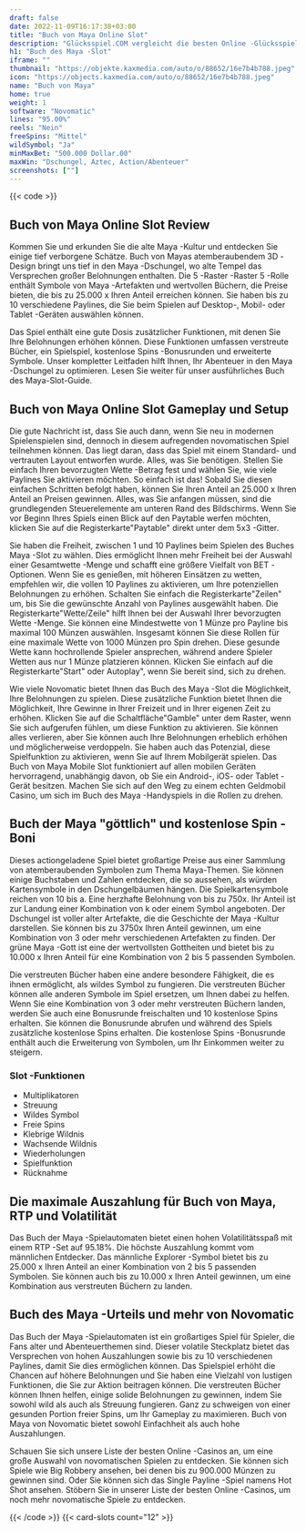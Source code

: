 ```yaml
---
draft: false
date: 2022-11-09T16:17:38+03:00
title: "Buch von Maya Online Slot"
description: "Glücksspiel.COM vergleicht die besten Online -Glücksspiel -Sites und -spiele der Kanada.  Unabhängige Produktbewertungen und exklusive Anmeldeangebote. Jetzt spielen!"
h1: "Buch des Maya -Slot"
iframe: ""
thumbnail: "https://objekte.kaxmedia.com/auto/o/88652/16e7b4b788.jpeg"
icon: "https://objects.kaxmedia.com/auto/o/88652/16e7b4b788.jpeg"
name: "Buch von Maya"
home: true
weight: 1
software: "Novomatic"
lines: "95.00%"
reels: "Nein"
freeSpins: "Mittel"
wildSymbol: "Ja"
minMaxBet: "500.000 Dollar.00"
maxWin: "Dschungel, Aztec, Action/Abenteuer"
screenshots: [""]
---
```


{{< code >}}<h2>Buch von Maya Online Slot Review</h2><p>Kommen Sie und erkunden Sie die alte Maya -Kultur und entdecken Sie einige tief verborgene Schätze. Buch von Mayas atemberaubendem 3D -Design bringt uns tief in den Maya -Dschungel, wo alte Tempel das Versprechen großer Belohnungen enthalten. Die 5 -Raster -Raster 5 -Rolle enthält Symbole von Maya -Artefakten und wertvollen Büchern, die Preise bieten, die bis zu 25.000 x Ihren Anteil erreichen können. Sie haben bis zu 10 verschiedene Paylines, die Sie beim Spielen auf Desktop-, Mobil- oder Tablet -Geräten auswählen können.</p><p>Das Spiel enthält eine gute Dosis zusätzlicher Funktionen, mit denen Sie Ihre Belohnungen erhöhen können. Diese Funktionen umfassen verstreute Bücher, ein Spielspiel, kostenlose Spins -Bonusrunden und erweiterte Symbole. Unser kompletter Leitfaden hilft Ihnen, Ihr Abenteuer in den Maya -Dschungel zu optimieren. Lesen Sie weiter für unser ausführliches Buch des Maya-Slot-Guide.</p><h2>Buch von Maya Online Slot Gameplay und Setup</h2><p>Die gute Nachricht ist, dass Sie auch dann, wenn Sie neu in modernen Spielenspielen sind, dennoch in diesem aufregenden novomatischen Spiel teilnehmen können. Das liegt daran, dass das Spiel mit einem Standard- und vertrauten Layout entworfen wurde. Alles, was Sie benötigen. Stellen Sie einfach Ihren bevorzugten Wette -Betrag fest und wählen Sie, wie viele Paylines Sie aktivieren möchten. So einfach ist das! Sobald Sie diesen einfachen Schritten befolgt haben, können Sie Ihren Anteil an 25.000 x Ihren Anteil an Preisen gewinnen. Alles, was Sie anfangen müssen, sind die grundlegenden Steuerelemente am unteren Rand des Bildschirms. Wenn Sie vor Beginn Ihres Spiels einen Blick auf den Paytable werfen möchten, klicken Sie auf die Registerkarte"Paytable" direkt unter dem 5x3 -Gitter.</p><p>Sie haben die Freiheit, zwischen 1 und 10 Paylines beim Spielen des Buches Maya -Slot zu wählen. Dies ermöglicht Ihnen mehr Freiheit bei der Auswahl einer Gesamtwette -Menge und schafft eine größere Vielfalt von BET -Optionen. Wenn Sie es genießen, mit höheren Einsätzen zu wetten, empfehlen wir, die vollen 10 Paylines zu aktivieren, um Ihre potenziellen Belohnungen zu erhöhen. Schalten Sie einfach die Registerkarte"Zeilen" um, bis Sie die gewünschte Anzahl von Paylines ausgewählt haben. Die Registerkarte"Wette/Zeile" hilft Ihnen bei der Auswahl Ihrer bevorzugten Wette -Menge. Sie können eine Mindestwette von 1 Münze pro Payline bis maximal 100 Münzen auswählen. Insgesamt können Sie diese Rollen für eine maximale Wette von 1000 Münzen pro Spin drehen. Diese gesunde Wette kann hochrollende Spieler ansprechen, während andere Spieler Wetten aus nur 1 Münze platzieren können. Klicken Sie einfach auf die Registerkarte"Start" oder Autoplay", wenn Sie bereit sind, sich zu drehen.</p><p>Wie viele Novomatic bietet Ihnen das Buch des Maya -Slot die Möglichkeit, Ihre Belohnungen zu spielen. Diese zusätzliche Funktion bietet Ihnen die Möglichkeit, Ihre Gewinne in Ihrer Freizeit und in Ihrer eigenen Zeit zu erhöhen. Klicken Sie auf die Schaltfläche"Gamble" unter dem Raster, wenn Sie sich aufgerufen fühlen, um diese Funktion zu aktivieren. Sie können alles verlieren, aber Sie können auch Ihre Belohnungen erheblich erhöhen und möglicherweise verdoppeln. Sie haben auch das Potenzial, diese Spielfunktion zu aktivieren, wenn Sie auf Ihrem Mobilgerät spielen. Das Buch von Maya Mobile Slot funktioniert auf allen mobilen Geräten hervorragend, unabhängig davon, ob Sie ein Android-, iOS- oder Tablet -Gerät besitzen. Machen Sie sich auf den Weg zu einem echten Geldmobil Casino, um sich im Buch des Maya -Handyspiels in die Rollen zu drehen.</p><h2>Buch der Maya "göttlich" und kostenlose Spin -Boni</h2><p>Dieses actiongeladene Spiel bietet großartige Preise aus einer Sammlung von atemberaubenden Symbolen zum Thema Maya-Themen. Sie können einige Buchstaben und Zahlen entdecken, die so aussehen, als würden Kartensymbole in den Dschungelbäumen hängen. Die Spielkartensymbole reichen von 10 bis a. Eine herzhafte Belohnung von bis zu 750x. Ihr Anteil ist zur Landung einer Kombination von k oder einem Symbol angeboten. Der Dschungel ist voller alter Artefakte, die die Geschichte der Maya -Kultur darstellen. Sie können bis zu 3750x Ihren Anteil gewinnen, um eine Kombination von 3 oder mehr verschiedenen Artefakten zu finden. Der grüne Maya -Gott ist eine der wertvollsten Gottheiten und bietet bis zu 10.000 x Ihren Anteil für eine Kombination von 2 bis 5 passenden Symbolen.</p><p>Die verstreuten Bücher haben eine andere besondere Fähigkeit, die es ihnen ermöglicht, als wildes Symbol zu fungieren. Die verstreuten Bücher können alle anderen Symbole im Spiel ersetzen, um Ihnen dabei zu helfen. Wenn Sie eine Kombination von 3 oder mehr verstreuten Büchern landen, werden Sie auch eine Bonusrunde freischalten und 10 kostenlose Spins erhalten. Sie können die Bonusrunde abrufen und während des Spiels zusätzliche kostenlose Spins erhalten. Die kostenlose Spins -Bonusrunde enthält auch die Erweiterung von Symbolen, um Ihr Einkommen weiter zu steigern.</p><h3>
Slot -Funktionen</h3><ul>
<li></span>
Multiplikatoren</li>
<li></span>
Streuung</li>
<li></span>
Wildes Symbol</li>
<li></span>
Freie Spins</li>
<li></span>
Klebrige Wildnis</li>
<li></span>
Wachsende Wildnis</li>
<li></span>
Wiederholungen</li>
<li></span>
Spielfunktion</li>
<li></span>
Rücknahme</li></ul><h2>Die maximale Auszahlung für Buch von Maya, RTP und Volatilität</h2><p>Das Buch der Maya -Spielautomaten bietet einen hohen Volatilitätsspaß mit einem RTP -Set auf 95.18%. Die höchste Auszahlung kommt vom männlichen Entdecker. Das männliche Explorer -Symbol bietet bis zu 25.000 x Ihren Anteil an einer Kombination von 2 bis 5 passenden Symbolen. Sie können auch bis zu 10.000 x Ihren Anteil gewinnen, um eine Kombination aus verstreuten Büchern zu landen.</p><h2>Buch des Maya -Urteils und mehr von Novomatic</h2><p>Das Buch der Maya -Spielautomaten ist ein großartiges Spiel für Spieler, die Fans alter und Abenteuerthemen sind. Dieser volatile Steckplatz bietet das Versprechen von hohen Auszahlungen sowie bis zu 10 verschiedenen Paylines, damit Sie dies ermöglichen können. Das Spielspiel erhöht die Chancen auf höhere Belohnungen und Sie haben eine Vielzahl von lustigen Funktionen, die Sie zur Aktion beitragen können. Die verstreuten Bücher können Ihnen helfen, einige solide Belohnungen zu gewinnen, indem Sie sowohl wild als auch als Streuung fungieren. Ganz zu schweigen von einer gesunden Portion freier Spins, um Ihr Gameplay zu maximieren. Buch von Maya von Novomatic bietet sowohl Einfachheit als auch hohe Auszahlungen.</p><p>Schauen Sie sich unsere Liste der besten Online -Casinos an, um eine große Auswahl von novomatischen Spielen zu entdecken. Sie können sich Spiele wie Big Robbery ansehen, bei denen bis zu 900.000 Münzen zu gewinnen sind. Oder Sie können sich das Single Payline -Spiel namens Hot Shot ansehen. Stöbern Sie in unserer Liste der besten Online -Casinos, um noch mehr novomatische Spiele zu entdecken.</p>{{< /code >}}
 {{< card-slots count="12" >}}